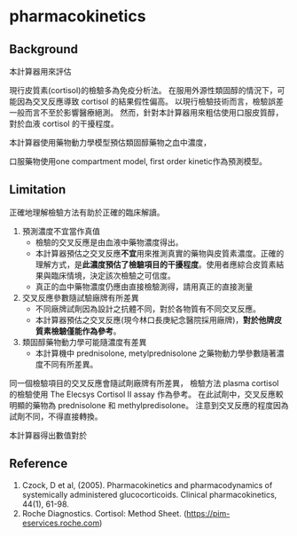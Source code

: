 # pharmacokinetics
## Background
本計算器用來評估

現行皮質素(cortisol)的檢驗多為免疫分析法。
在服用外源性類固醇的情況下，可能因為交叉反應導致 cortisol 的結果假性偏高。
以現行檢驗技術而言，檢驗誤差一般而言不至於影響醫療絕測。
然而，針對本計算器用來粗估使用口服皮質醇，對於血液 cortisol 的干擾程度。

本計算器使用藥物動力學模型預估類固醇藥物之血中濃度，

口服藥物使用one compartment model, first order kinetic作為預測模型。

## Limitation
正確地理解檢驗方法有助於正確的臨床解讀。

 1. 預測濃度不宜當作真值
    - 檢驗的交叉反應是由血液中藥物濃度得出。
    - 本計算器預估之交叉反應**不宜**用來推測真實的藥物與皮質素濃度。正確的理解方式，是**此濃度預估了檢驗項目的干擾程度**。使用者應綜合皮質素結果與臨床情境，決定該次檢驗之可信度。
    - 真正的血中藥物濃度仍應由直接檢驗測得，請用真正的直接測量
 2. 交叉反應參數隨試驗廠牌有所差異
    - 不同廠牌試劑因為設計之抗體不同，對於各物質有不同交叉反應。
    - 本計算器預估之交叉反應(現今林口長庚紀念醫院採用廠牌)，**對於他牌皮質素檢驗僅能作為參考**。
 3. 類固醇藥物動力學可能隨濃度有差異
    - 本計算機中 prednisolone, metylprednisolone 之藥物動力學參數隨著濃度不同有所差異。

同一個檢驗項目的交叉反應會隨試劑廠牌有所差異，
檢驗方法
plasma cortisol 的檢驗使用 The Elecsys Cortisol II assay 作為參考。
在此試劑中，交叉反應較明顯的藥物為 prednisolone 和 methylpredisolone。
注意到交叉反應的程度因為試劑不同，不得直接轉換。

本計算器得出數值對於

## Reference
 1. Czock, D et al, (2005). Pharmacokinetics and pharmacodynamics of systemically administered glucocorticoids. Clinical pharmacokinetics, 44(1), 61-98.
 2. Roche Diagnostics. Cortisol: Method Sheet. (https://pim-eservices.roche.com)
